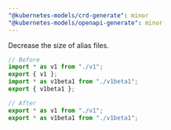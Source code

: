 ```yaml
---
"@kubernetes-models/crd-generate": minor
"@kubernetes-models/openapi-generate": minor
---
```


Decrease the size of alias files.

```js
// Before
import * as v1 from "./v1";
export { v1 };
import * as v1beta1 from "./v1beta1";
export { v1beta1 };

// After
export * as v1 from "./v1";
export * as v1beta1 from "./v1beta1";
```
